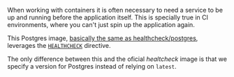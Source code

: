 When working with containers it is often necessary to need a service to be up and running before the application itself. This is specially true in CI environments, where you can't just spin up the application again.

This Postgres image, [basically the same as healthcheck/postgres](https://github.com/docker-library/healthcheck/tree/master/postgres),
leverages the [`HEALTHCHECK`](https://docs.docker.com/engine/reference/builder/#healthcheck) directive.

The only difference between this and the oficial _healtcheck_ image is that we specify a version for Postgres instead of relying on `latest`.
